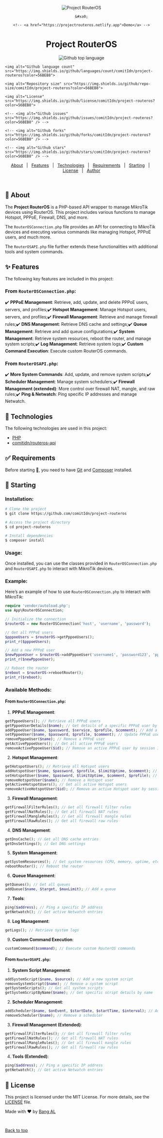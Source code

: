 <div align="center" id="top">
    <img src="./.github/app.gif" alt="Project RouterOS" />

    &#xa0;

    <!-- <a href="https://projectrouteros.netlify.app">Demo</a> -->
</div>

<h1 align="center">Project RouterOS</h1>

<p align="center">
    <img alt="Github top language" src="https://img.shields.io/github/languages/top/comitIdn/project-routeros?color=56BEB8">

    <img alt="Github language count" src="https://img.shields.io/github/languages/count/comitIdn/project-routeros?color=56BEB8">

    <img alt="Repository size" src="https://img.shields.io/github/repo-size/comitIdn/project-routeros?color=56BEB8">

    <img alt="License" src="https://img.shields.io/github/license/comitIdn/project-routeros?color=56BEB8">

    <!-- <img alt="Github issues" src="https://img.shields.io/github/issues/comitIdn/project-routeros?color=56BEB8" /> -->

    <!-- <img alt="Github forks" src="https://img.shields.io/github/forks/comitIdn/project-routeros?color=56BEB8" /> -->

    <!-- <img alt="Github stars" src="https://img.shields.io/github/stars/comitIdn/project-routeros?color=56BEB8" /> -->
</p>

<!-- Status -->

<!-- <h4 align="center"> 
	🚧  Project RouterOS 🚀 Under construction...  🚧
</h4> 

<hr> -->

<p align="center">
    <a href="#dart-about">About</a> &#xa0; | &#xa0;
    <a href="#sparkles-features">Features</a> &#xa0; | &#xa0;
    <a href="#rocket-technologies">Technologies</a> &#xa0; | &#xa0;
    <a href="#white_check_mark-requirements">Requirements</a> &#xa0; | &#xa0;
    <a href="#checkered_flag-starting">Starting</a> &#xa0; | &#xa0;
    <a href="#memo-license">License</a> &#xa0; | &#xa0;
    <a href="https://github.com/comitIdn" target="_blank">Author</a>
</p>

<br>

## :dart: About ##

The **Project RouterOS** is a PHP-based API wrapper to manage MikroTik devices using RouterOS. This project includes various functions to manage Hotspot, PPPoE, Firewall, DNS, and more.

The `RouterOSConnection.php` file provides an API for connecting to MikroTik devices and executing various commands like managing Hotspot, PPPoE users, and much more.

The `RouterOSAPI.php` file further extends these functionalities with additional tools and system commands.

## :sparkles: Features ##

The following key features are included in this project:

### From `RouterOSConnection.php`:
:heavy_check_mark: **PPPoE Management**: Retrieve, add, update, and delete PPPoE users, servers, and profiles;:heavy_check_mark: **Hotspot Management**: Manage Hotspot users, servers, and profiles;:heavy_check_mark: **Firewall Management**: Retrieve and manage firewall rules;:heavy_check_mark: **DNS Management**: Retrieve DNS cache and settings;:heavy_check_mark: **Queue Management**: Retrieve and add queue configurations;:heavy_check_mark: **System Management**: Retrieve system resources, reboot the router, and manage system scripts;:heavy_check_mark: **Log Management**: Retrieve system logs;:heavy_check_mark: **Custom Command Execution**: Execute custom RouterOS commands.

### From `RouterOSAPI.php`:
:heavy_check_mark: **More System Commands**: Add, update, and remove system scripts;:heavy_check_mark: **Scheduler Management**: Manage system schedulers;:heavy_check_mark: **Firewall Management (extended)**: More control over firewall NAT, mangle, and raw rules;:heavy_check_mark: **Ping & Netwatch**: Ping specific IP addresses and manage Netwatch.

## :rocket: Technologies ##

The following technologies are used in this project:

- [PHP](https://www.php.net/)
- [comitidn/routeros-api](https://github.com/ComitIDN/RouterOS-API)

## :white_check_mark: Requirements ##

Before starting :checkered_flag:, you need to have [Git](https://git-scm.com) and [Composer](https://getcomposer.org) installed.

## :checkered_flag: Starting ##

### Installation:

```bash
# Clone the project
$ git clone https://github.com/comitIdn/project-routeros

# Access the project directory
$ cd project-routeros

# Install dependencies
$ composer install
```

### Usage:

Once installed, you can use the classes provided in `RouterOSConnection.php` and `RouterOSAPI.php` to interact with MikroTik devices.

### Example:

Here’s an example of how to use `RouterOSConnection.php` to interact with MikroTik:

```php
require 'vendor/autoload.php';
use App\RouterOSConnection;

// Initialize the connection
$routerOS = new RouterOSConnection('host', 'username', 'password');

// Get all PPPoE users
$pppoeUsers = $routerOS->getPppoeUsers();
print_r($pppoeUsers);

// Add a new PPPoE user
$newPppoeUser = $routerOS->addPppoeUser('username1', 'password123', 'pppoe', 'default');
print_r($newPppoeUser);

// Reboot the router
$reboot = $routerOS->rebootRouter();
print_r($reboot);
```

### Available Methods:

#### From `RouterOSConnection.php`:

1. **PPPoE Management**:
```php
getPppoeUsers(); // Retrieve all PPPoE users
getPppoeUserDetails($name); // Get details of a specific PPPoE user by name
addPppoeUser($name, $password, $service, $profile, $comment); // Add a new PPPoE user
setPppoeUser($name, $password, $profile, $comment); // Update PPPoE user details
removePppoeUser($name); // Remove a PPPoE user
getActivePppoeUsers(); // Get all active PPPoE users
removeActivePppoeUser($id); // Remove an active PPPoE user by session ID
```

2. **Hotspot Management**:
```php
getHotspotUsers(); // Retrieve all Hotspot users
addHotspotUser($name, $password, $profile, $limitUptime, $comment); // Add a new Hotspot user
setHotspotUser($name, $password, $limitUptime, $comment, $profile); // Update Hotspot user details
removeHotspotUser($name); // Remove a Hotspot user
getActiveHotspotUsers(); // Get all active Hotspot users
removeActiveHotspotUser($id); // Remove an active Hotspot user by session ID
```

3. **Firewall Management**:
```php
getFirewallFilterRules(); // Get all firewall filter rules
getFirewallNatRules(); // Get all firewall NAT rules
getFirewallMangleRules(); // Get all firewall mangle rules
getFirewallRawRules(); // Get all firewall raw rules
```

4. **DNS Management**:
```php
getDnsCache(); // Get all DNS cache entries
getDnsSettings(); // Get DNS settings
```

5. **System Management**:
```php
getSystemResources(); // Get system resources (CPU, memory, uptime, etc.)
rebootRouter(); // Reboot the router
```

6. **Queue Management**:
```php
getQueues(); // Get all queues
addQueue($name, $target, $maxLimit); // Add a queue
```

7. **Tools**:
```php
ping($address); // Ping a specific IP address
getNetwatch(); // Get active Netwatch entries
```

8. **Log Management**:
```php
getLogs(); // Retrieve system logs
```

9. **Custom Command Execution**:
```php
customCommand($command); // Execute custom RouterOS commands
```

#### From `RouterOSAPI.php`:

1. **System Script Management**:
```php
addSystemScript($name, $source); // Add a new system script
removeSystemScript($name); // Remove a system script
getSystemScripts(); // Get all system scripts
getSystemScriptByName($name); // Get specific script details by name
```

2. **Scheduler Management**:
```php
addScheduler($name, $onEvent, $startDate, $startTime, $interval); // Add a new scheduler
removeScheduler($name); // Remove a scheduler
```

3. **Firewall Management (Extended)**:
```php
getFirewallFilterRules(); // Get all firewall filter rules
getFirewallNatRules(); // Get all firewall NAT rules
getFirewallMangleRules(); // Get all firewall mangle rules
getFirewallRawRules(); // Get all firewall raw rules
```

4. **Tools (Extended)**:
```php
ping($address); // Ping a specific IP address
getNetwatch(); // Get active Netwatch entries
```

## :memo: License ##

This project is licensed under the MIT License. For more details, see the [LICENSE](LICENSE.md) file.

Made with :heart: by <a href="https://github.com/comitIdn" target="_blank">Bang AL</a>

&#xa0;

<a href="#top">Back to top</a>